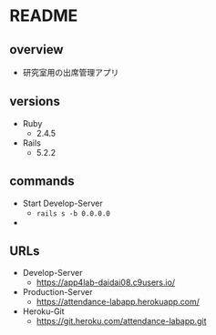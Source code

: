 # README

## overview
- 研究室用の出席管理アプリ

## versions
- Ruby
  - 2.4.5
- Rails
  - 5.2.2

## commands
- Start Develop-Server
  - ```rails s -b 0.0.0.0```
- 

## URLs
- Develop-Server
  - https://app4lab-daidai08.c9users.io/
- Production-Server
  - https://attendance-labapp.herokuapp.com/
- Heroku-Git
  - https://git.heroku.com/attendance-labapp.git